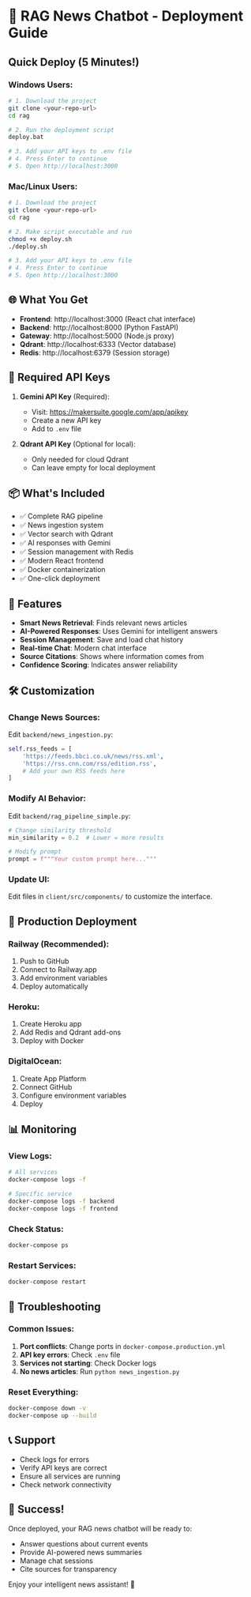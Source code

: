 # 🚀 RAG News Chatbot - Deployment Guide

## Quick Deploy (5 Minutes!)

### Windows Users:
```bash
# 1. Download the project
git clone <your-repo-url>
cd rag

# 2. Run the deployment script
deploy.bat

# 3. Add your API keys to .env file
# 4. Press Enter to continue
# 5. Open http://localhost:3000
```

### Mac/Linux Users:
```bash
# 1. Download the project
git clone <your-repo-url>
cd rag

# 2. Make script executable and run
chmod +x deploy.sh
./deploy.sh

# 3. Add your API keys to .env file
# 4. Press Enter to continue
# 5. Open http://localhost:3000
```

## 🌐 What You Get

- **Frontend**: http://localhost:3000 (React chat interface)
- **Backend**: http://localhost:8000 (Python FastAPI)
- **Gateway**: http://localhost:5000 (Node.js proxy)
- **Qdrant**: http://localhost:6333 (Vector database)
- **Redis**: http://localhost:6379 (Session storage)

## 🔑 Required API Keys

1. **Gemini API Key** (Required):
   - Visit: https://makersuite.google.com/app/apikey
   - Create a new API key
   - Add to `.env` file

2. **Qdrant API Key** (Optional for local):
   - Only needed for cloud Qdrant
   - Can leave empty for local deployment

## 📦 What's Included

- ✅ Complete RAG pipeline
- ✅ News ingestion system
- ✅ Vector search with Qdrant
- ✅ AI responses with Gemini
- ✅ Session management with Redis
- ✅ Modern React frontend
- ✅ Docker containerization
- ✅ One-click deployment

## 🎯 Features

- **Smart News Retrieval**: Finds relevant news articles
- **AI-Powered Responses**: Uses Gemini for intelligent answers
- **Session Management**: Save and load chat history
- **Real-time Chat**: Modern chat interface
- **Source Citations**: Shows where information comes from
- **Confidence Scoring**: Indicates answer reliability

## 🛠️ Customization

### Change News Sources:
Edit `backend/news_ingestion.py`:
```python
self.rss_feeds = [
    'https://feeds.bbci.co.uk/news/rss.xml',
    'https://rss.cnn.com/rss/edition.rss',
    # Add your own RSS feeds here
]
```

### Modify AI Behavior:
Edit `backend/rag_pipeline_simple.py`:
```python
# Change similarity threshold
min_similarity = 0.2  # Lower = more results

# Modify prompt
prompt = f"""Your custom prompt here..."""
```

### Update UI:
Edit files in `client/src/components/` to customize the interface.

## 🚀 Production Deployment

### Railway (Recommended):
1. Push to GitHub
2. Connect to Railway.app
3. Add environment variables
4. Deploy automatically

### Heroku:
1. Create Heroku app
2. Add Redis and Qdrant add-ons
3. Deploy with Docker

### DigitalOcean:
1. Create App Platform
2. Connect GitHub
3. Configure environment variables
4. Deploy

## 📊 Monitoring

### View Logs:
```bash
# All services
docker-compose logs -f

# Specific service
docker-compose logs -f backend
docker-compose logs -f frontend
```

### Check Status:
```bash
docker-compose ps
```

### Restart Services:
```bash
docker-compose restart
```

## 🔧 Troubleshooting

### Common Issues:

1. **Port conflicts**: Change ports in `docker-compose.production.yml`
2. **API key errors**: Check `.env` file
3. **Services not starting**: Check Docker logs
4. **No news articles**: Run `python news_ingestion.py`

### Reset Everything:
```bash
docker-compose down -v
docker-compose up --build
```

## 📞 Support

- Check logs for errors
- Verify API keys are correct
- Ensure all services are running
- Check network connectivity

## 🎉 Success!

Once deployed, your RAG news chatbot will be ready to:
- Answer questions about current events
- Provide AI-powered news summaries
- Manage chat sessions
- Cite sources for transparency

Enjoy your intelligent news assistant! 🚀

